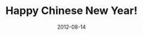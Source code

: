 ---
title: 'Happy Chinese New Year!'
date: 2012-08-14
permalink: /misc/2025/01/1/
tags:
  - Chinese New Year
  - Work Harder!
---
